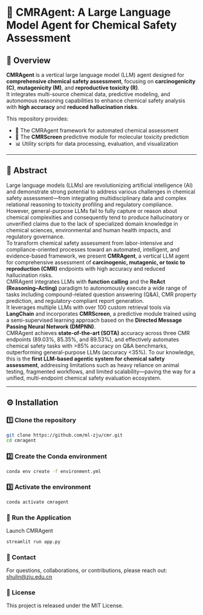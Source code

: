 # 🧪 CMRAgent: A Large Language Model Agent for Chemical Safety Assessment

## 🧬 Overview
**CMRAgent** is a vertical large language model (LLM) agent designed for **comprehensive chemical safety assessment**, focusing on **carcinogenicity (C)**, **mutagenicity (M)**, and **reproductive toxicity (R)**.  
It integrates multi-source chemical data, predictive modeling, and autonomous reasoning capabilities to enhance chemical safety analysis with **high accuracy** and **reduced hallucination risks**.

This repository provides:
- 🧠 The CMRAgent framework for automated chemical assessment  
- 🔬 The **CMRScreen** predictive module for molecular toxicity prediction  
- 📊 Utility scripts for data processing, evaluation, and visualization  

---

## 🧠 Abstract
Large language models (LLMs) are revolutionizing artificial intelligence (AI) and demonstrate strong potential to address various challenges in chemical safety assessment—from integrating multidisciplinary data and complex relational reasoning to toxicity profiling and regulatory compliance.  
However, general-purpose LLMs fail to fully capture or reason about chemical complexities and consequently tend to produce hallucinatory or unverified claims due to the lack of specialized domain knowledge in chemical sciences, environmental and human health impacts, and regulatory governance.  
To transform chemical safety assessment from labor-intensive and compliance-oriented processes toward an automated, intelligent, and evidence-based framework, we present **CMRAgent**, a vertical LLM agent for comprehensive assessment of **carcinogenic, mutagenic, or toxic to reproduction (CMR)** endpoints with high accuracy and reduced hallucination risks.  
CMRAgent integrates LLMs with **function calling** and the **ReAct (Reasoning–Acting)** paradigm to autonomously execute a wide range of tasks including compound-related question answering (Q&A), CMR property prediction, and regulatory-compliant report generation.  
It leverages multiple LLMs with over 100 custom retrieval tools via **LangChain** and incorporates **CMRScreen**, a predictive module trained using a semi-supervised learning approach based on the **Directed Message Passing Neural Network (DMPNN)**.  
CMRAgent achieves **state-of-the-art (SOTA)** accuracy across three CMR endpoints (89.03%, 85.35%, and 89.53%), and effectively automates chemical safety tasks with >85% accuracy on Q&A benchmarks, outperforming general-purpose LLMs (accuracy <35%). To our knowledge, this is the **first LLM-based agentic system for chemical safety assessment**, addressing limitations such as heavy reliance on animal testing, fragmented workflows, and limited scalability—paving the way for a unified, multi-endpoint chemical safety evaluation ecosystem.

---

## ⚙️ Installation

### 1️⃣ Clone the repository
```bash
git clone https://github.com/ml-zju/cmr.git
cd cmragent
```
### 2️⃣ Create the Conda environment
```bash
conda env create -f environment.yml
```
### 3️⃣ Activate the environment
```bash
conda activate cmragent
```
### 🚀 Run the Application
Launch CMRAgent
```bash
streamlit run app.py
```
### 📧 Contact
For questions, collaborations, or contributions, please reach out: shulin@zju.edu.cn

### 🧱 License
This project is released under the MIT License.
